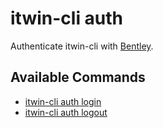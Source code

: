 # itwin-cli auth

Authenticate itwin-cli with [Bentley](http://ims.bentley.com).

## Available Commands

- [itwin-cli auth login](docs/auth/auth-login.md)
- [itwin-cli auth logout](docs/auth/auth-logout.md)